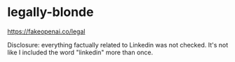 # legally-blonde
 
https://fakeopenai.co/legal

Disclosure: everything factually related to Linkedin was not checked. It's not like I included the word "linkedin" more than once.
